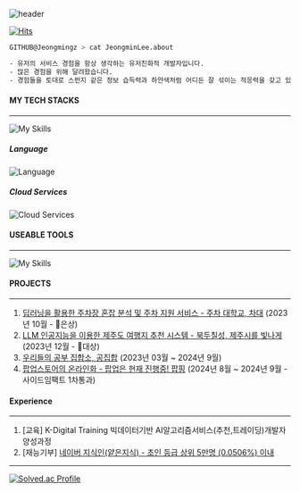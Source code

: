 ![header](https://capsule-render.vercel.app/api?type=waving&color=auto&height=300&section=header&text=Jeongmin%20Lee&fontSize=90)

[![Hits](https://hits.seeyoufarm.com/api/count/incr/badge.svg?url=https%3A%2F%2Fgithub.com%2Fjeongmingz&count_bg=%2379C83D&title_bg=%23555555&icon=&icon_color=%23E7E7E7&title=%E2%9C%A8&edge_flat=true)](https://hits.seeyoufarm.com)


``` bash
GITHUB@Jeongmingz > cat JeongminLee.about

- 유저의 서비스 경험을 항상 생각하는 유저친화적 개발자입니다.
- 많은 경험을 위해 달려왔습니다.
- 경험들을 토대로 스펀지 같은 정보 습득력과 하얀색처럼 어디든 잘 섞이는 적응력을 갖고 있습니다.
```



#### MY TECH STACKS
---
![My Skills](https://skillicons.dev/icons?i=ts,react,django,docker,mongodb,mysql,nextjs,nginx)



##### Language
![Language](https://skillicons.dev/icons?i=python,java,)



##### Cloud Services
![Cloud Services](https://skillicons.dev/icons?i=aws,gcp)

#### USEABLE TOOLS
---
![My Skills](https://skillicons.dev/icons?i=notion,figma,git,github,postman)

#### PROJECTS
---
1. [딥러닝을 활용한 주차장 혼잡 분석 및 주차 지원 서비스 - 주차 대학교, 차대](https://github.com/univ-parking/UnivParking) (2023년 10월 - 🥈은상)
2. [LLM 인공지능을 이용한 제주도 여행지 추천 시스템 - 북두칠성, 제주시를 빛나게](https://www.figma.com/design/XQzDoqB6x3wlxTprGOwS5J/%EB%B6%81%EB%91%90%EC%B9%A0%EC%84%B1?node-id=0-1&t=I9t0kgK1rsnRwWy6-1) (2023년 12월 - 🥇대상)
3. [우리들의 공부 집합소, 공집합](https://www.gongziphap.com/) (2023년 03월 ~ 2024년 9월)
4. [팝업스토어의 온라인화 - 팝업은 현재 진행중! 팝핑](https://popping.world/) (2024년 8월 ~ 2024년 9월 - 사이드임팩트 1차통과)

#### Experience
---
1. [교육] K-Digital Training 빅데이터기반 AI알고리즘서비스(추천,트레이딩)개발자 양성과정 
2. [재능기부] [네이버 지식인(얕은지식) - 초인 등급 상위 5만명 (0.0506%) 이내](https://kin.naver.com/popup/activityCert.nhn?u=Yr21v2RVtPdd38KBgEOnzxerVXCY3rdDyJULzTY9Zhw%3D)

---
[![Solved.ac Profile](http://mazassumnida.wtf/api/v2/generate_badge?boj=joungmin0861)](https://solved.ac/joungmin0861/)
